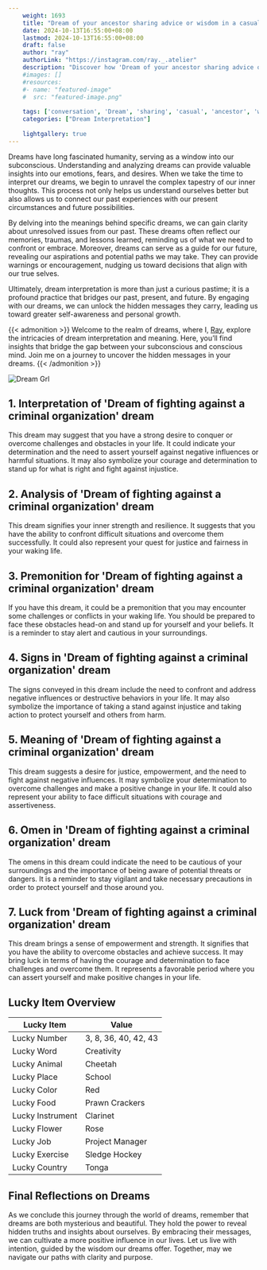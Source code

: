 ```yaml
---
    weight: 1693
    title: "Dream of your ancestor sharing advice or wisdom in a casual conversation."  # Assuming 'title' column exists
    date: 2024-10-13T16:55:00+08:00
    lastmod: 2024-10-13T16:55:00+08:00
    draft: false
    author: "ray"
    authorLink: "https://instagram.com/ray._.atelier"
    description: "Discover how 'Dream of your ancestor sharing advice or wisdom in a casual conversation.' can interpret your future and uncover its significant meanings in your life."
    #images: []
    #resources:
    #- name: "featured-image"
    #  src: "featured-image.png"
    
    tags: ['conversation', 'Dream', 'sharing', 'casual', 'ancestor', 'wisdom', 'advice']
    categories: ["Dream Interpretation"]
    
    lightgallery: true
---
```

    
Dreams have long fascinated humanity, serving as a window into our subconscious. Understanding and analyzing dreams can provide valuable insights into our emotions, fears, and desires. When we take the time to interpret our dreams, we begin to unravel the complex tapestry of our inner thoughts. This process not only helps us understand ourselves better but also allows us to connect our past experiences with our present circumstances and future possibilities.

By delving into the meanings behind specific dreams, we can gain clarity about unresolved issues from our past. These dreams often reflect our memories, traumas, and lessons learned, reminding us of what we need to confront or embrace. Moreover, dreams can serve as a guide for our future, revealing our aspirations and potential paths we may take. They can provide warnings or encouragement, nudging us toward decisions that align with our true selves.

Ultimately, dream interpretation is more than just a curious pastime; it is a profound practice that bridges our past, present, and future. By engaging with our dreams, we can unlock the hidden messages they carry, leading us toward greater self-awareness and personal growth.

{{< admonition >}}
Welcome to the realm of dreams, where I, [Ray](https://instagram.com/ray._.atelier), explore the intricacies of dream interpretation and meaning. Here, you’ll find insights that bridge the gap between your subconscious and conscious mind. Join me on a journey to uncover the hidden messages in your dreams.
{{< /admonition >}}

![Dream Grl](https://cdn.pixabay.com/photo/2017/11/02/03/35/gothic-2910057_1280.jpg "Dream Grl")

## 1. Interpretation of 'Dream of fighting against a criminal organization' dream
 This dream may suggest that you have a strong desire to conquer or overcome challenges and obstacles in your life. It could indicate your determination and the need to assert yourself against negative influences or harmful situations. It may also symbolize your courage and determination to stand up for what is right and fight against injustice.

## 2. Analysis of 'Dream of fighting against a criminal organization' dream
 This dream signifies your inner strength and resilience. It suggests that you have the ability to confront difficult situations and overcome them successfully. It could also represent your quest for justice and fairness in your waking life.

## 3. Premonition for 'Dream of fighting against a criminal organization' dream
 If you have this dream, it could be a premonition that you may encounter some challenges or conflicts in your waking life. You should be prepared to face these obstacles head-on and stand up for yourself and your beliefs. It is a reminder to stay alert and cautious in your surroundings.

## 4. Signs in 'Dream of fighting against a criminal organization' dream
 The signs conveyed in this dream include the need to confront and address negative influences or destructive behaviors in your life. It may also symbolize the importance of taking a stand against injustice and taking action to protect yourself and others from harm.

## 5. Meaning of 'Dream of fighting against a criminal organization' dream
 This dream suggests a desire for justice, empowerment, and the need to fight against negative influences. It may symbolize your determination to overcome challenges and make a positive change in your life. It could also represent your ability to face difficult situations with courage and assertiveness.

## 6. Omen in 'Dream of fighting against a criminal organization' dream
 The omens in this dream could indicate the need to be cautious of your surroundings and the importance of being aware of potential threats or dangers. It is a reminder to stay vigilant and take necessary precautions in order to protect yourself and those around you.

## 7. Luck from 'Dream of fighting against a criminal organization' dream
 This dream brings a sense of empowerment and strength. It signifies that you have the ability to overcome obstacles and achieve success. It may bring luck in terms of having the courage and determination to face challenges and overcome them. It represents a favorable period where you can assert yourself and make positive changes in your life.

## Lucky Item Overview
| Lucky Item          | Value              |
|---------------|--------------------|
| Lucky Number        | 3, 8, 36, 40, 42, 43  |
| Lucky Word          | Creativity |
| Lucky Animal        | Cheetah |
| Lucky Place         | School     |
| Lucky Color         | Red     |
| Lucky Food          | Prawn Crackers      |
| Lucky Instrument    | Clarinet |
| Lucky Flower        | Rose    |
| Lucky Job           | Project Manager       |
| Lucky Exercise      | Sledge Hockey  |
| Lucky Country       | Tonga    |


##  Final Reflections on Dreams

As we conclude this journey through the world of dreams, remember that dreams are both mysterious and beautiful. They hold the power to reveal hidden truths and insights about ourselves. By embracing their messages, we can cultivate a more positive influence in our lives. Let us live with intention, guided by the wisdom our dreams offer. Together, may we navigate our paths with clarity and purpose.
